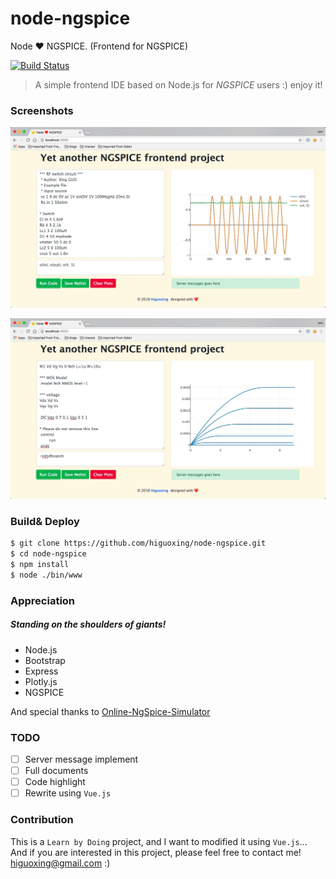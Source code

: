 # node-ngspice
Node ❤ NGSPICE. (Frontend for NGSPICE)

[![Build Status](https://travis-ci.org/Higuoxing/node-ngspice.svg?branch=master)](https://travis-ci.org/Higuoxing/node-ngspice)

> A simple frontend IDE based on Node.js for *NGSPICE* users :) enjoy it!

### Screenshots

![screenshot](./.screenshot/screenshot_0.jpg)

![screenshot](./.screenshot/screenshot_1.jpg)

### Build& Deploy

```bash
$ git clone https://github.com/higuoxing/node-ngspice.git
$ cd node-ngspice
$ npm install
$ node ./bin/www
```

### Appreciation

##### Standing on the shoulders of giants!

* Node.js
* Bootstrap
* Express
* Plotly.js
* NGSPICE

And special thanks to [Online-NgSpice-Simulator](https://github.com/FOSSEE/Online-NgSpice-Simulator)

### TODO

- [ ] Server message implement
- [ ] Full documents
- [ ] Code highlight
- [ ] Rewrite using `Vue.js`

### Contribution

This is a `Learn by Doing` project, and I want to modified it using `Vue.js`... And if you are interested in this project, please feel free to contact me! <higuoxing@gmail.com> :)
